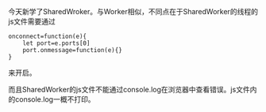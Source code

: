 今天新学了SharedWroker。与Worker相似，不同点在于SharedWorker的线程的js文件需要通过

```
onconnect=function(e){
	let port=e.ports[0]
	port.onmessage=function(e){}
}
```

来开启。

而且SharedWorker的js文件不能通过console.log在浏览器中查看错误。js文件内的console.log一概不打印。

